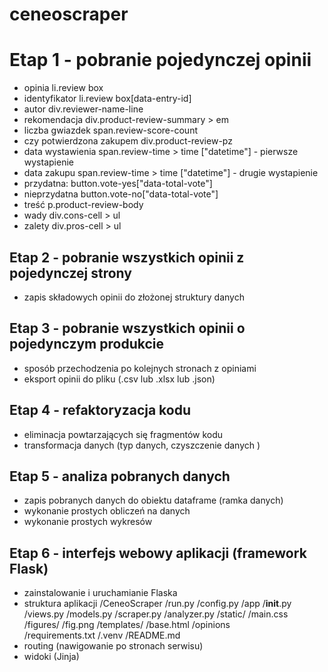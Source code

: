 # ceneoscraper
# Etap 1 - pobranie pojedynczej opinii 
- opinia li.review box
- identyfikator li.review box[data-entry-id]
- autor div.reviewer-name-line
- rekomendacja div.product-review-summary > em 
- liczba gwiazdek span.review-score-count
- czy potwierdzona zakupem  div.product-review-pz
- data wystawienia span.review-time > time
["datetime"] - pierwsze wystapienie 
- data zakupu span.review-time > time
["datetime"] - drugie wystapienie
- przydatna: button.vote-yes["data-total-vote"]
- nieprzydatna button.vote-no["data-total-vote"]
- treść p.product-review-body
- wady div.cons-cell > ul
- zalety div.pros-cell > ul
## Etap 2 - pobranie wszystkich opinii z pojedynczej strony
- zapis składowych opinii do złożonej struktury danych
## Etap 3 - pobranie wszystkich opinii o pojedynczym produkcie 
- sposób przechodzenia po kolejnych stronach z opiniami
- eksport opinii do pliku (.csv lub .xlsx lub .json)
## Etap 4 - refaktoryzacja kodu 
- eliminacja powtarzających się fragmentów kodu
- transformacja danych (typ danych, czyszczenie danych )
## Etap 5 - analiza pobranych danych
- zapis pobranych danych do obiektu dataframe (ramka danych)
- wykonanie prostych obliczeń na danych
- wykonanie prostych wykresów
## Etap 6 - interfejs webowy aplikacji (framework Flask)
- zainstalowanie i uruchamianie Flaska
- struktura aplikacji
    /CeneoScraper
        /run.py
        /config.py
        /app
            /__init__.py
            /views.py
            /models.py
            /scraper.py
            /analyzer.py
            /static/
                /main.css
                /figures/
                    /fig.png
            /templates/
                /base.html
            /opinions            
        /requirements.txt
        /.venv
        /README.md
- routing (nawigowanie po stronach serwisu)
- widoki (Jinja)
